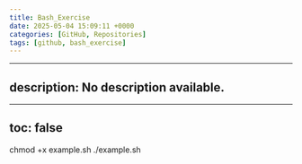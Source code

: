 ```yaml
---
title: Bash_Exercise
date: 2025-05-04 15:09:11 +0000
categories: [GitHub, Repositories]
tags: [github, bash_exercise]
---
```


---
description: No description available.
---
---
toc: false
---

chmod +x example.sh
./example.sh

